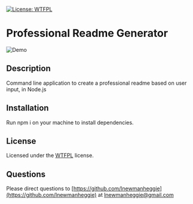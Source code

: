 [![License: WTFPL](https://img.shields.io/badge/License-WTFPL-brightgreen.svg)](http://www.wtfpl.net/about/)
# Professional Readme Generator

![Demo](./vid2.gif)

## Description
Command line application to create a professional readme based on user input, in Node.js
## Installation
Run npm i on your machine to install dependencies.



## License
Licensed under the [WTFPL](http://www.wtfpl.net/about/) license.
## Questions
Please direct questions to [https://github.com/lnewmanheggie](https://github.com/lnewmanheggie) at lnewmanheggie@gmail.com